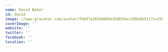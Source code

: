 ```yaml
---
name: David Baker
id: david
image: //www.gravatar.com/avatar/fbb97a283b9009e358b5bec2d0a6b511?s=250&d=mm&r=x
coverImage: ''
website: ''
twitter: ''
facebook: ''
location: ''
---
```

